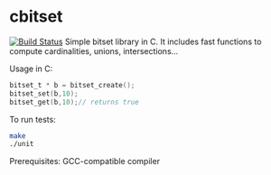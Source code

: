 # cbitset
[![Build Status](https://travis-ci.org/lemire/cbitset.png)](https://travis-ci.org/lemire/cbitset)
Simple bitset library in C. It includes fast functions
to compute cardinalities, unions, intersections...

Usage in C:
```C
bitset_t * b = bitset_create();
bitset_set(b,10);
bitset_get(b,10);// returns true
```

To run tests:
```bash
make
./unit
```

Prerequisites: GCC-compatible compiler

